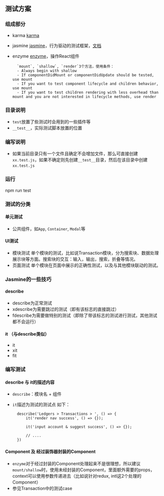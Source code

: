 
## 测试方案

### 组成部分
- karma
    [karma](http://karma-runner.github.io/1.0/index.html)
- jasmine
    [jasmine](https://jasmine.github.io/)，行为驱动的测试框架，[文档](https://jasmine.github.io/2.5/introduction)
- enzyme
    [enzyme](https://github.com/airbnb/enzyme)，操作React组件
    

        `mount`, `shallow`, `render`3个方法，使用条件：
        - Always begin with shallow
        - If componentDidMount or componentDidUpdate should be tested, use mount
        - If you want to test component lifecycle and children behavior, use mount
        - If you want to test children rendering with less overhead than mount and you are not interested in lifecycle methods, use render

### 目录说明
- `test`放置了些测试时会用到的一些插件等
- `__test__`，实际测试脚本放置的位置

### 编写说明
- 如果当前目录只有一个文件且确定不会增加文件，那么可直接创建`xx.test.js`，如果不确定则先创建`__test__`目录，然后在该目录中创建`xx.test.js`


### 运行
npm run test


### 测试的分类
#### 单元测试
- 公共组件，如`App`, `Container`, `Modal`等

#### UI测试
- 模块测试
    单个模块的测试，比如说Transaction模块，分为搜索块、数据处理展示块等方面。搜索块的交互：输入，输出，搜索，折叠等情况。
- 页面测试
    单个模块在页面中展示的正确性测试，以及与其他模块联动的测试。



### Jasmine的一些技巧
#### describe
- describe为正常测试
- xdescribe为需要跳过的测试（即有该标志的直接跳过）
- fdescribe为需要做特别的测试（即除了带该标志的测试进行测试，其他测试都不会运行）

#### it （与describe类似）
- it
- xit
- fit

### 编写测试
#### describe 与 it的描述内容
- `describe`：模块名 + 组件
- `it`描述为测试的测试点
如下：
    
        describe('Ledgers > Transactions > ', () => {
            it('render nav success', () => {});

            it('input account & suggest success', () => {});

            // ....
        })


#### Component 及 经过装饰器封装的Component

- `enzyme`对于经过封装的Component处理起来不是很理想，所以建议`mount/shallow`时，使用未经封装的Component，里面额外需要的props，context可以使用参数传递进去（比如说针对redux, intl这2个处理的Component）
- 参见Transaction中的测试case